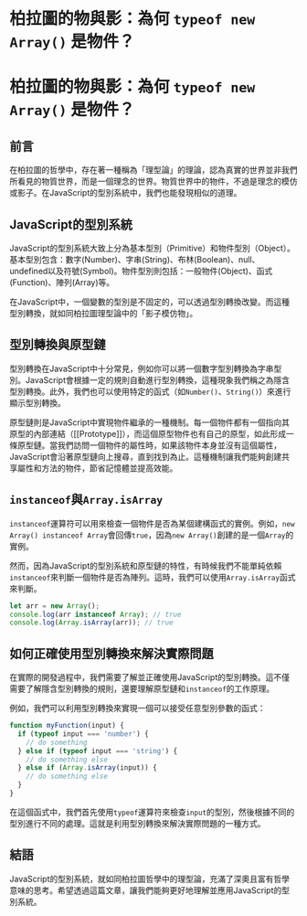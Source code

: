 # 柏拉圖的物與影：為何 `typeof new Array()` 是物件？

# 柏拉圖的物與影：為何 `typeof new Array()` 是物件？

## 前言

在柏拉圖的哲學中，存在著一種稱為「理型論」的理論，認為真實的世界並非我們所看見的物質世界，而是一個理念的世界。物質世界中的物件，不過是理念的模仿或影子。在JavaScript的型別系統中，我們也能發現相似的道理。

## JavaScript的型別系統

JavaScript的型別系統大致上分為基本型別（Primitive）和物件型別（Object）。基本型別包含：數字(Number)、字串(String)、布林(Boolean)、null、undefined以及符號(Symbol)。物件型別則包括：一般物件(Object)、函式(Function)、陣列(Array)等。

在JavaScript中，一個變數的型別是不固定的，可以透過型別轉換改變。而這種型別轉換，就如同柏拉圖理型論中的「影子模仿物」。

## 型別轉換與原型鏈

型別轉換在JavaScript中十分常見，例如你可以將一個數字型別轉換為字串型別。JavaScript會根據一定的規則自動進行型別轉換，這種現象我們稱之為隱含型別轉換。此外，我們也可以使用特定的函式（如`Number()`、`String()`）來進行顯示型別轉換。

原型鏈則是JavaScript中實現物件繼承的一種機制。每一個物件都有一個指向其原型的內部連結（[[Prototype]]），而這個原型物件也有自己的原型，如此形成一條原型鏈。當我們訪問一個物件的屬性時，如果該物件本身並沒有這個屬性，JavaScript會沿著原型鏈向上搜尋，直到找到為止。這種機制讓我們能夠創建共享屬性和方法的物件，節省記憶體並提高效能。

## `instanceof`與`Array.isArray`

`instanceof`運算符可以用來檢查一個物件是否為某個建構函式的實例。例如，`new Array() instanceof Array`會回傳`true`，因為`new Array()`創建的是一個`Array`的實例。

然而，因為JavaScript的型別系統和原型鏈的特性，有時候我們不能單純依賴`instanceof`來判斷一個物件是否為陣列。這時，我們可以使用`Array.isArray`函式來判斷。

```javascript
let arr = new Array();
console.log(arr instanceof Array); // true
console.log(Array.isArray(arr)); // true
```

## 如何正確使用型別轉換來解決實際問題

在實際的開發過程中，我們需要了解並正確使用JavaScript的型別轉換。這不僅需要了解隱含型別轉換的規則，還要理解原型鏈和`instanceof`的工作原理。

例如，我們可以利用型別轉換來實現一個可以接受任意型別參數的函式：

```javascript
function myFunction(input) {
  if (typeof input === 'number') {
    // do something
  } else if (typeof input === 'string') {
    // do something else
  } else if (Array.isArray(input)) {
    // do something else
  }
}
```

在這個函式中，我們首先使用`typeof`運算符來檢查`input`的型別，然後根據不同的型別進行不同的處理。這就是利用型別轉換來解決實際問題的一種方式。

## 結語

JavaScript的型別系統，就如同柏拉圖哲學中的理型論，充滿了深奧且富有哲學意味的思考。希望透過這篇文章，讓我們能夠更好地理解並應用JavaScript的型別系統。